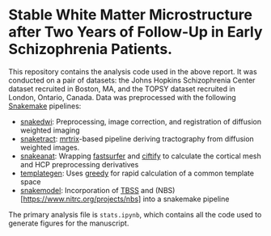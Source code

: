 # Stable White Matter Microstructure after Two Years of Follow-Up in Early Schizophrenia Patients.

This repository contains the analysis code used in the above report. It was conducted on a pair of datasets:  the Johns Hopkins Schizophrenia Center dataset recruited in Boston, MA, and the TOPSY dataset recruited in London, Ontario, Canada. Data was preprocessed with the following [Snakemake](https://snakemake.readthedocs.io/en/stable/) pipelines:

* [snakedwi](https://github.com/akhanf/snakedwi/tree/v0.2.1): Preprocessing, image correction, and registration of diffusion weighted imaging
* [snaketract](https://github.com/pvandyken/snaketract): [mrtrix](https://mrtrix.readthedocs.io/en/latest/)-based pipeline deriving tractography from diffusion weighted images.
* [snakeanat](https://github.com/pvandyken/snakeanat): Wrapping [fastsurfer](https://github.com/Deep-MI/FastSurfer) and [ciftify](https://github.com/Deep-MI/FastSurfer) to calculate the cortical mesh and HCP preprocessing derivatives
* [templategen](https://github.com/pvandyken/templategen): Uses [greedy](https://greedy.readthedocs.io/en/latest/) for rapid calculation of a common template space
* [snakemodel](https://github.com/pvandyken/snakemodel): Incorporation of [TBSS](https://fsl.fmrib.ox.ac.uk/fsl/fslwiki/TBSS/UserGuide) and (NBS)[https://www.nitrc.org/projects/nbs] into a snakemake pipeline

The primary analysis file is `stats.ipynb`, which contains all the code used to generate figures for the manuscript.